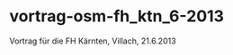 vortrag-osm-fh_ktn_6-2013
==========================

Vortrag für die FH Kärnten, Villach, 21.6.2013
